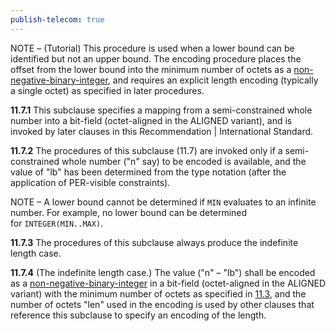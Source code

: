 ```yaml
---
publish-telecom: true
---
```



NOTE – (Tutorial) This procedure is used when a lower bound can be identified but not an upper bound. The encoding procedure places the offset from the lower bound into the minimum number of octets as a [non-negative-binary-integer](./11.3%20Encoding%20as%20a%20non-negative-binary-integer.md), and requires an explicit length encoding (typically a single octet) as specified in later procedures.

**11.7.1** This subclause specifies a mapping from a semi-constrained whole number into a bit-field (octet-aligned in the ALIGNED variant), and is invoked by later clauses in this Recommendation | International Standard.

**11.7.2** The procedures of this subclause (11.7) are invoked only if a semi-constrained whole number ("n" say) to be encoded is available, and the value of "lb" has been determined from the type notation (after the application of PER-visible constraints).

NOTE – A lower bound cannot be determined if `MIN` evaluates to an infinite number. For example, no lower bound can be determined for `INTEGER(MIN..MAX)`.

**11.7.3** The procedures of this subclause always produce the indefinite length case.

**11.7.4** (The indefinite length case.) The value ("n" – "lb") shall be encoded as a [non-negative-binary-integer](./11.3%20Encoding%20as%20a%20non-negative-binary-integer.md) in a bit-field (octet-aligned in the ALIGNED variant) with the minimum number of octets as specified in [11.3](./11.3%20Encoding%20as%20a%20non-negative-binary-integer.md), and the number of octets "len" used in the encoding is used by other clauses that reference this subclause to specify an encoding of the length.
